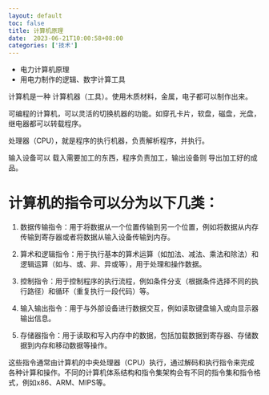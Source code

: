 ```yaml
---
layout: default
toc: false
title: 计算机原理
date:  2023-06-21T10:00:58+08:00
categories: ['技术']
---
```


- 电力计算机原理
- 用电力制作的逻辑、数字计算工具

计算机是一种 计算机器（工具）。使用木质材料，金属，电子都可以制作出来。

可编程的计算机，可以灵活的切换机器的功能。如穿孔卡片，软盘，磁盘，光盘，继电器都可以转载程序。

处理器（CPU），就是程序的执行机器，负责解析程序，并执行。

输入设备可以 载入需要加工的东西，程序负责加工，输出设备则 导出加工好的成品。

# 计算机的指令可以分为以下几类：

1. 数据传输指令：用于将数据从一个位置传输到另一个位置，例如将数据从内存传输到寄存器或者将数据从输入设备传输到内存。

2. 算术和逻辑指令：用于执行基本的算术运算（如加法、减法、乘法和除法）和逻辑运算（如与、或、非、异或等），用于处理和操作数据。

3. 控制指令：用于控制程序的执行流程，例如条件分支（根据条件选择不同的执行路径）和循环（重复执行一段代码）等。

4. 输入输出指令：用于与外部设备进行数据交互，例如读取键盘输入或向显示器输出信息。

5. 存储器指令：用于读取和写入内存中的数据，包括加载数据到寄存器、存储数据到内存和移动数据等操作。

这些指令通常由计算机的中央处理器（CPU）执行，通过解码和执行指令来完成各种计算和操作。不同的计算机体系结构和指令集架构会有不同的指令集和指令格式，例如x86、ARM、MIPS等。